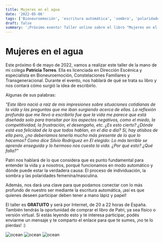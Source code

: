 ```yaml
---
title: Mujeres en el agua
date: '2022-05-06'
tags: ['Bioneuroemoción', 'escritura automática', 'sombra', 'polaridades', 'individuación']
draft: false
summary: '¡Próximo evento! Taller online sobre el libro "Mujeres en el agua" y trabajo de reflexión con escritura automática'
---
```


# **Mujeres en el agua**

Este próximo 6 de mayo de 2022, vamos a realizar este taller de la mano de mi colega **Patricia Torres**. Ella es licenciada en Dirección Escénica y especialista en Bioneuroemoción, Constelaciones Familiares y Transgeneracional. Durante el evento, nos hablará de qué se trata su libro y nos contará cómo surgió la idea de escribirlo.

Algunas de sus palabras:

*"Este libro nació a raíz de mis impresiones sobre situaciones cotidianas de la vida y las preguntas que me iban surgiendo acerca de ellas. La reflexión profunda que me llevó a escribirlo fue que la vida me parece que está diseñada solo para transitar por los aspectos negativos, como el miedo, la competitividad, la frustración, el desengaño, etc. ¿Es esto cierto? ¿Dónde está esa felicidad de la que todos hablan, en el día a día? Sí, hay atisbos de ella pero, ¿no deberíamos tenerla mucho más presente de lo que lo hacemos? Como dice Silvio Rodríguez en El elegido: Lo más terrible se aprende enseguida y lo hermoso nos cuesta la vida. ¿Por qué esto? ¿Qué falla?"*

Patri nos hablará de lo que considera que es punto fundamental para entender la vida y a nosotros, porqué funcionamos en modo automático y dónde puede estar la verdadera causa: El proceso de individuación, la sombra y las polaridades femenina/masculina.

Además, nos dará una clave para que podamos conectar con lo más profundo de nuestro ser mediante la escritura automática, ¡así es que quienes deseen participar deben tener a mano lápiz y papel!

El taller es **GRATUITO** y será por Internet, de 20 a 22 horas de España. También tendrás la oportunidad de comprar el libro de Patri, ya sea físico o versión virtual. Si estás leyendo esto y te interesa participar, podés enviarme un mensaje y te comparto el enlace para que te sumes, ¡no te lo pierdas! :)



<Image alt="ocean" src="/static/images/Blog/Vicky.jpeg" width={250} height={250} />


<Image alt="ocean" src="/static/images/Blog/patri/taller.jpeg" width={200} height={200} />



<Image alt="ocean" src="/static/images/Blog/patri/patri.jpg" width={215} height={215} />

